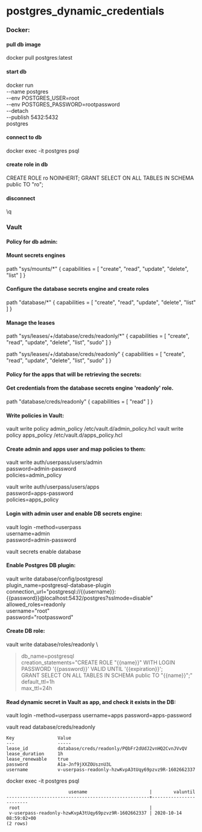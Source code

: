 # postgres_dynamic_credentials

### Docker:

#### pull db image
docker pull postgres:latest

#### start db
docker run \
      --name postgres \
      --env POSTGRES_USER=root \
      --env POSTGRES_PASSWORD=rootpassword \
      --detach  \
      --publish 5432:5432 \
      postgres

#### connect to db
docker exec -it postgres psql

#### create role in db
CREATE ROLE ro NOINHERIT;
GRANT SELECT ON ALL TABLES IN SCHEMA public TO "ro";
#### disconnect
\q

### Vault

#### Policy for db admin:

#### Mount secrets engines
path "sys/mounts/*" {
  capabilities = [ "create", "read", "update", "delete", "list" ]
}

#### Configure the database secrets engine and create roles
path "database/*" {
  capabilities = [ "create", "read", "update", "delete", "list" ]
}

#### Manage the leases
path "sys/leases/+/database/creds/readonly/*" {
  capabilities = [ "create", "read", "update", "delete", "list", "sudo" ]
}

path "sys/leases/+/database/creds/readonly" {
  capabilities = [ "create", "read", "update", "delete", "list", "sudo" ]
}

#### Policy for the apps that will be retrieving the secrets:

#### Get credentials from the database secrets engine 'readonly' role.
path "database/creds/readonly" {
  capabilities = [ "read" ]
}

#### Write policies in Vault:

vault write policy admin_policy /etc/vault.d/admin_policy.hcl
vault write policy apps_policy /etc/vault.d/apps_policy.hcl

#### Create admin and apps user and map policies to them:

vault write auth/userpass/users/admin \
    password=admin-password \
    policies=admin_policy
    
vault write auth/userpass/users/apps \
    password=apps-password \
    policies=apps_policy
    
#### Login with admin user and enable DB secrets engine:

vault login -method=userpass \
  username=admin \
  password=admin-password
  
vault secrets enable database

#### Enable Postgres DB plugin:

vault write database/config/postgresql \
    plugin_name=postgresql-database-plugin \
    connection_url="postgresql://{{username}}:{{password}}@localhost:5432/postgres?sslmode=disable" \
    allowed_roles=readonly \
    username="root" \
    password="rootpassword"
    
#### Create DB role:

vault write database/roles/readonly \
> db_name=postgresql \
> creation_statements="CREATE ROLE \"{{name}}\" WITH LOGIN PASSWORD '{{password}}' VALID UNTIL '{{expiration}}'; \
>         GRANT SELECT ON ALL TABLES IN SCHEMA public TO \"{{name}}\";" \
> default_ttl=1h \
> max_ttl=24h

#### Read dynamic secret in Vault as app, and check it exists in the DB:

vault login -method=userpass username=apps password=apps-password

vault read database/creds/readonly

```
Key                Value
---                -----
lease_id           database/creds/readonly/PQbFr2dUdJ2vnHQ2CvnJVvQV
lease_duration     1h
lease_renewable    true
password           A1a-Jnf9jXXZOUsznU3L
username           v-userpass-readonly-hzwKvpA3tUqy69pzvz9R-1602662337
```

docker exec -it postgres psql

```
                       usename                       |        valuntil        
-----------------------------------------------------+------------------------
 root                                                | 
 v-userpass-readonly-hzwKvpA3tUqy69pzvz9R-1602662337 | 2020-10-14 08:59:02+00
(2 rows)

```



